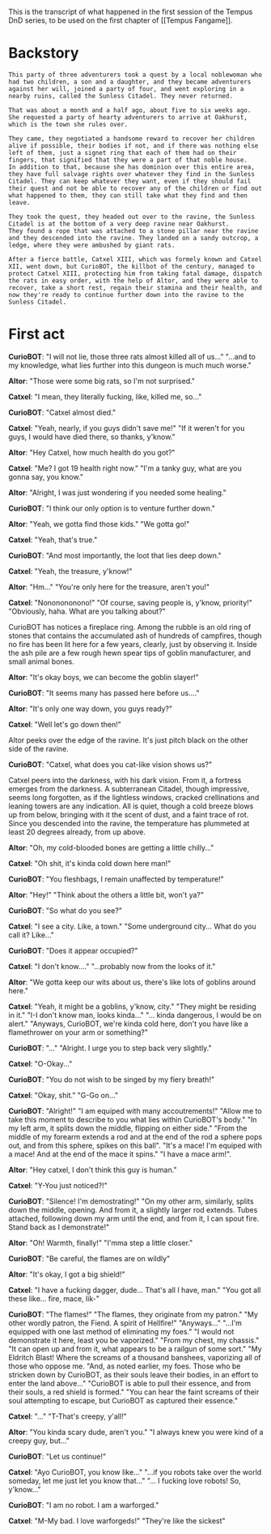 This is the transcript of what happened in the first session of the Tempus DnD series, to be used on the first chapter of [[Tempus Fangame]].

# Backstory

	This party of three adventurers took a quest by a local noblewoman who had two children, a son and a daughter, and they became adventurers against her will, joined a party of four, and went exploring in a nearby ruins, called the Sunless Citadel. They never returned.

	That was about a month and a half ago, about five to six weeks ago.
	She requested a party of hearty adventurers to arrive at Oakhurst, which is the town she rules over.

	They came, they negotiated a handsome reward to recover her children alive if possible, their bodies if not, and if there was nothing else left of them, just a signet ring that each of them had on their fingers, that signified that they were a part of that noble house.	
	In addition to that, because she has dominion over this entire area, they have full salvage rights over whatever they find in the Sunless Citadel. They can keep whatever they want, even if they should fail their quest and not be able to recover any of the children or find out what happened to them, they can still take what they find and then leave.

	They took the quest, they headed out over to the ravine, the Sunless Citadel is at the bottom of a very deep ravine near Oakhurst.
	They found a rope that was attached to a stone pillar near the ravine and they descended into the ravine. They landed on a sandy outcrop, a ledge, where they were ambushed by giant rats.

	After a fierce battle, Catxel XIII, which was formely known and Catxel XII, went down, but CurioBOT, the killbot of the century, managed to protect Catxel XIII, protecting him from taking fatal damage, dispatch the rats in easy order, with the help of Altor, and they were able to recover, take a short rest, regain their stamina and their health, and now they're ready to continue further down into the ravine to the Sunless Citadel.

# First act

**CurioBOT**: 
	"I will not lie, those three rats almost killed all of us..."
	"...and to my knowledge, what lies further into this dungeon is much much worse."

**Altor**:
	"Those were some big rats, so I'm not surprised."

**Catxel**:
	"I mean, they literally fucking, like, killed me, so..."

**CurioBOT**: 
	"Catxel almost died."

**Catxel**:
	"Yeah, nearly, if you guys didn't save me!"
	"If it weren't for you guys, I would have died there, so thanks, y'know."

**Altor**:
	"Hey Catxel, how much health do you got?"

**Catxel**:
	"Me? I got 19 health right now."
	"I'm a tanky guy, what are you gonna say, you know."

**Altor**:
	"Alright, I was just wondering if you needed some healing."

**CurioBOT**: 
	"I think our only option is to venture further down."

**Altor**:
	"Yeah, we gotta find those kids."
	"We gotta go!"

**Catxel**:
	"Yeah, that's true."

**CurioBOT**: 
	"And most importantly, the loot that lies deep down."

**Catxel**:
	"Yeah, the treasure, y'know!"

**Altor**:
	"Hm..."
	"You're only here for the treasure, aren't you!"

**Catxel**:
	"Nononononono!"
	"Of course, saving people is, y'know, priority!"
	"Obviously, haha. What are you talking about?"


CurioBOT has notices a fireplace ring. Among the rubble is an old ring of stones that contains the accumulated ash of hundreds of campfires, though no fire has been lit here for a few years, clearly, just by observing it. Inside the ash pile are a few rough hewn spear tips of goblin manufacturer, and small animal bones. 


**Altor**:
	"It's okay boys, we can become the goblin slayer!"

**CurioBOT**: 
	"It seems many has passed here before us...."

**Altor**:
	"It's only one way down, you guys ready?"

**Catxel**:
	"Well let's go down then!"


Altor peeks over the edge of the ravine. It's just pitch black on the other side of the ravine.


**CurioBOT**: 
	"Catxel, what does you cat-like vision shows us?"

Catxel peers into the darkness, with his dark vision. 
From it, a fortress emerges from the darkness. 
A subterranean Citadel, though impressive, seems long forgotten, as if the lightless windows, cracked crellinations and leaning towers are any indication.
All is quiet, though a cold breeze blows up from below, bringing with it the scent of dust, and a faint trace of rot.
Since you descended into the ravine, the temperature has plummeted at least 20 degrees already, from up above.

**Altor**:
	"Oh, my cold-blooded bones are getting a little chilly..."

**Catxel**:
	"Oh shit, it's kinda cold down here man!"

**CurioBOT**: 
	"You fleshbags, I remain unaffected by temperature!"

**Altor**:
	"Hey!"
	"Think about the others a little bit, won't ya?"

**CurioBOT**: 
	"So what do you see?"

**Catxel**:
	"I see a city. Like, a town."
	"Some underground city... What do you call it? Like..."

**CurioBOT**: 
	"Does it appear occupied?"

**Catxel**:
	"I don't know...."
	"...probably now from the looks of it."

**Altor**:
	"We gotta keep our wits about us, there's like lots of goblins around here."

**Catxel**:
	"Yeah, it might be a goblins, y'know, city."
	"They might be residing in it."
	"I-I don't know man, looks kinda..."
	"... kinda dangerous, I would be on alert."
	"Anyways, CurioBOT, we're kinda cold here, don't you have like a flamethrower on your arm or something?"

**CurioBOT**: 
	"..."
	"Alright. I urge you to step back very slightly."

**Catxel**:
	"O-Okay..."

**CurioBOT**: 
	"You do not wish to be singed by my fiery breath!"

**Catxel**:
	"Okay, shit."
	"G-Go on..."

**CurioBOT**: 
	"Alright!"
	"I am equiped with many accoutrements!"
	"Allow me to take this moment to describe to you what lies within CurioBOT's body."
	"In my left arm, it splits down the middle, flipping on either side."
	"From the middle of my forearm extends a rod and at the end of the rod a sphere pops out, and from this sphere, spikes on this ball".
	"It's a mace! I'm equiped with a mace! And at the end of the mace it spins."
	"I have a mace arm!".

**Altor**:
	"Hey catxel, I don't think this guy is human."

**Catxel**:
	"Y-You just noticed?!"

**CurioBOT**: 
	"Silence! I'm demostrating!"
	"On my other arm, similarly, splits down the middle, opening. 
	And from it, a slightly larger rod extends. Tubes attached, following down my arm until the end, and from it, I can spout fire. 
	Stand back as I demonstrate!"

 **Altor**:
	"Oh! Warmth, finally!"
	"I'mma step a little closer."

**CurioBOT**: 
	"Be careful, the flames are on wildly"

 **Altor**:
	"It's okay, I got a big shield!"

**Catxel**:
	"I have a fucking dagger, dude... That's all I have, man."
	"You got all these like... fire, mace, lik-"

**CurioBOT**: 
	"The flames!"
	"The flames, they originate from my patron."
	"My other wordly patron, the Fiend. A spirit of Hellfire!"
	"Anyways..."
	"...I'm equipped with one last method of eliminating my foes."
	"I would not demonstrate it here, least you be vaporized."
	"From my chest, my chassis."
	"It can open up and from it, what appears to be a railgun of some sort."
	"My Eldritch Blast! Where the screams of a thousand banshees, vaporizing all of those who oppose me. 
	"And, as noted earlier, my foes. Those who be stricken down by CurioBOT, as their souls leave their bodies, in an effort to enter the land above..."
	"CurioBOT is able to pull their essence, and from their souls, a red shield is formed."
	"You can hear the faint screams of their soul attempting to escape, but CurioBOT as captured their essence."

**Catxel**:
	"..."
	"T-That's creepy, y'all!"

 **Altor**:
	"You kinda scary dude, aren't you."
	"I always knew you were kind of a creepy guy, but..."

**CurioBOT**: 
	"Let us continue!"

**Catxel**:
	"Ayo CurioBOT, you know like..."
	"...if you robots take over the world someday, let me just let you know that..."
	"... I fucking love robots! So, y'know..."

**CurioBOT**: 
	"I am no robot. I am a warforged."

**Catxel**:
	"M-My bad. I love warforgeds!"
	"They're like the sickest"